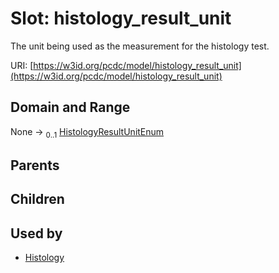 
# Slot: histology_result_unit


The unit being used as the measurement for the histology test.

URI: [https://w3id.org/pcdc/model/histology_result_unit](https://w3id.org/pcdc/model/histology_result_unit)


## Domain and Range

None &#8594;  <sub>0..1</sub> [HistologyResultUnitEnum](HistologyResultUnitEnum.md)

## Parents


## Children


## Used by

 * [Histology](Histology.md)
